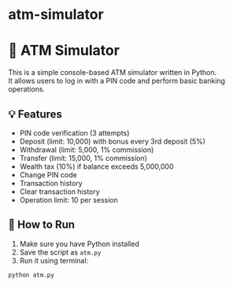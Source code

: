 # atm-simulator
# 🏦 ATM Simulator

This is a simple console-based ATM simulator written in Python.  
It allows users to log in with a PIN code and perform basic banking operations.

## 💡 Features

- PIN code verification (3 attempts)
- Deposit (limit: 10,000) with bonus every 3rd deposit (5%)
- Withdrawal (limit: 5,000, 1% commission)
- Transfer (limit: 15,000, 1% commission)
- Wealth tax (10%) if balance exceeds 5,000,000
- Change PIN code
- Transaction history
- Clear transaction history
- Operation limit: 10 per session

## 🚀 How to Run

1. Make sure you have Python installed
2. Save the script as `atm.py`
3. Run it using terminal:

```bash
python atm.py
